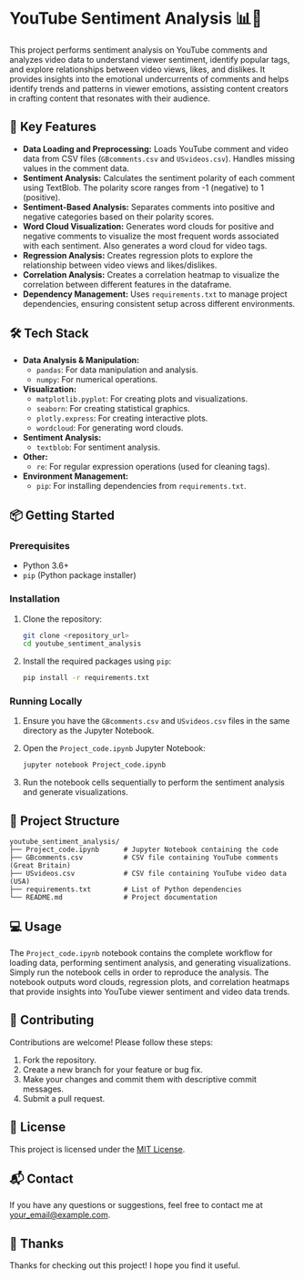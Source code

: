# YouTube Sentiment Analysis 📊💬

This project performs sentiment analysis on YouTube comments and analyzes video data to understand viewer sentiment, identify popular tags, and explore relationships between video views, likes, and dislikes. It provides insights into the emotional undercurrents of comments and helps identify trends and patterns in viewer emotions, assisting content creators in crafting content that resonates with their audience.

## 🚀 Key Features

- **Data Loading and Preprocessing:** Loads YouTube comment and video data from CSV files (`GBcomments.csv` and `USvideos.csv`). Handles missing values in the comment data.
- **Sentiment Analysis:** Calculates the sentiment polarity of each comment using TextBlob. The polarity score ranges from -1 (negative) to 1 (positive).
- **Sentiment-Based Analysis:** Separates comments into positive and negative categories based on their polarity scores.
- **Word Cloud Visualization:** Generates word clouds for positive and negative comments to visualize the most frequent words associated with each sentiment. Also generates a word cloud for video tags.
- **Regression Analysis:** Creates regression plots to explore the relationship between video views and likes/dislikes.
- **Correlation Analysis:** Creates a correlation heatmap to visualize the correlation between different features in the dataframe.
- **Dependency Management:** Uses `requirements.txt` to manage project dependencies, ensuring consistent setup across different environments.

## 🛠️ Tech Stack

- **Data Analysis & Manipulation:**
    - `pandas`: For data manipulation and analysis.
    - `numpy`: For numerical operations.
- **Visualization:**
    - `matplotlib.pyplot`: For creating plots and visualizations.
    - `seaborn`: For creating statistical graphics.
    - `plotly.express`: For creating interactive plots.
    - `wordcloud`: For generating word clouds.
- **Sentiment Analysis:**
    - `textblob`: For sentiment analysis.
- **Other:**
    - `re`: For regular expression operations (used for cleaning tags).
- **Environment Management:**
    - `pip`: For installing dependencies from `requirements.txt`.

## 📦 Getting Started

### Prerequisites

- Python 3.6+
- `pip` (Python package installer)

### Installation

1.  Clone the repository:

    ```bash
    git clone <repository_url>
    cd youtube_sentiment_analysis
    ```

2.  Install the required packages using `pip`:

    ```bash
    pip install -r requirements.txt
    ```

### Running Locally

1.  Ensure you have the `GBcomments.csv` and `USvideos.csv` files in the same directory as the Jupyter Notebook.
2.  Open the `Project_code.ipynb` Jupyter Notebook:

    ```bash
    jupyter notebook Project_code.ipynb
    ```

3.  Run the notebook cells sequentially to perform the sentiment analysis and generate visualizations.

## 📂 Project Structure

```
youtube_sentiment_analysis/
├── Project_code.ipynb      # Jupyter Notebook containing the code
├── GBcomments.csv          # CSV file containing YouTube comments (Great Britain)
├── USvideos.csv            # CSV file containing YouTube video data (USA)
├── requirements.txt        # List of Python dependencies
└── README.md               # Project documentation
```

## 💻 Usage

The `Project_code.ipynb` notebook contains the complete workflow for loading data, performing sentiment analysis, and generating visualizations. Simply run the notebook cells in order to reproduce the analysis. The notebook outputs word clouds, regression plots, and correlation heatmaps that provide insights into YouTube viewer sentiment and video data trends.



## 🤝 Contributing

Contributions are welcome! Please follow these steps:

1.  Fork the repository.
2.  Create a new branch for your feature or bug fix.
3.  Make your changes and commit them with descriptive commit messages.
4.  Submit a pull request.

## 📝 License

This project is licensed under the [MIT License](LICENSE).

## 📬 Contact

If you have any questions or suggestions, feel free to contact me at [your_email@example.com](mailto:your_email@example.com).

## 💖 Thanks

Thanks for checking out this project! I hope you find it useful.

